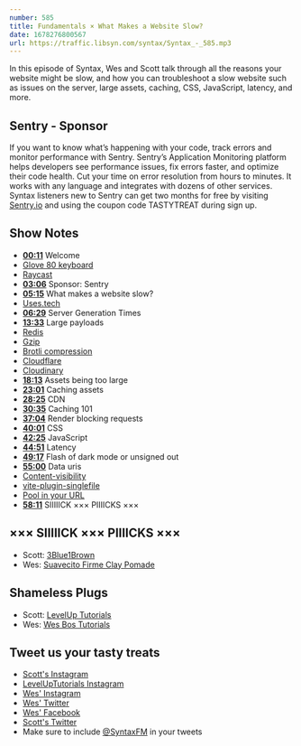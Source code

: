 ```yaml
---
number: 585
title: Fundamentals × What Makes a Website Slow?
date: 1678276800567
url: https://traffic.libsyn.com/syntax/Syntax_-_585.mp3
---
```


In this episode of Syntax, Wes and Scott talk through all the reasons your website might be slow, and how you can troubleshoot a slow website such as issues on the server, large assets, caching, CSS, JavaScript, latency, and more.

## Sentry  - Sponsor

If you want to know what’s happening with your code, track errors and monitor performance with Sentry. Sentry’s Application Monitoring platform helps developers see performance issues, fix errors faster, and optimize their code health. Cut your time on error resolution from hours to minutes. It works with any language and integrates with dozens of other services. Syntax listeners new to Sentry can get two months for  free by visiting [Sentry.io](https://sentry.io) and using the coupon code TASTYTREAT during sign up.

## Show Notes

* **[00:11](#t=00:11)** Welcome
* [Glove 80 keyboard](https://www.moergo.com/)
* [Raycast](https://www.raycast.com/)
* **[03:06](#t=03:06)** Sponsor: Sentry
* **[05:15](#t=05:15)** What makes a website slow?
* [Uses.tech](https://uses.tech/)
* **[06:29](#t=06:29)** Server Generation Times
* **[13:33](#t=13:33)** Large payloads
* [Redis](https://redis.io/)
* [Gzip](https://www.gnu.org/software/gzip/)
* [Brotli compression](https://en.wikipedia.org/wiki/Brotli)
* [Cloudflare](https://www.cloudflare.com/)
* [Cloudinary](https://cloudinary.com)
* **[18:13](#t=18:13)** Assets being too large
* **[23:01](#t=23:01)** Caching assets
* **[28:25](#t=28:25)** CDN
* **[30:35](#t=30:35)** Caching 101
* **[37:04](#t=37:04)** Render blocking requests
* **[40:01](#t=40:01)** CSS
* **[42:25](#t=42:25)** JavaScript
* **[44:51](#t=44:51)** Latency
* **[49:17](#t=49:17)** Flash of dark mode or unsigned out
* **[55:00](#t=55:00)** Data uris
* [Content-visibility](https://developer.mozilla.org/en-US/docs/Web/CSS/content-visibility)
* [vite-plugin-singlefile](https://www.npmjs.com/package/vite-plugin-singlefile)
* [Pool in your URL](https://wesbos.com/pool-in-your-url)
* **[58:11](#t=58:11)** SIIIIICK ××× PIIIICKS ×××

## ××× SIIIIICK ××× PIIIICKS ×××

* Scott: [3Blue1Brown](https://www.youtube.com/@3blue1brown)
* Wes: [Suavecito Firme Clay Pomade](https://suavecito.com/products/firme-clay-pomade)

## Shameless Plugs

* Scott: [LevelUp Tutorials](https://levelup.video)
* Wes: [Wes Bos Tutorials](https://wesbos.com/courses)

## Tweet us your tasty treats

* [Scott's Instagram](https://www.instagram.com/stolinski/)
* [LevelUpTutorials Instagram](https://www.instagram.com/LevelUpTutorials/)
* [Wes' Instagram](https://www.instagram.com/wesbos/)
* [Wes' Twitter](https://twitter.com/wesbos)
* [Wes' Facebook](https://www.facebook.com/wesbos.developer)
* [Scott's Twitter](https://twitter.com/stolinski)
* Make sure to include [@SyntaxFM](https://twitter.com/SyntaxFM) in your tweets
